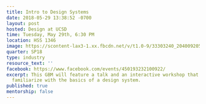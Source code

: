 ```yaml
---
title: Intro to Design Systems
date: 2018-05-29 13:38:52 -0700
layout: post
hosted: Design at UCSD
time: Tuesday, May 29th, 6:30 PM
location: HSS 1346
image: https://scontent-lax3-1.xx.fbcdn.net/v/t1.0-9/33303240_2040092052897922_6698937732263051264_o.jpg?_nc_cat=0&oh=cf3e0a7cbd48ff6dc44958829815ecd8&oe=5BC1831A
quarter: SP18
type: industry
resource_text: ''
facebook: https://www.facebook.com/events/450193232100922/
excerpt: This GBM will feature a talk and an interactive workshop that will help you
  familiarize with the basics of a design system.
published: true
mentorship: false
---
```


